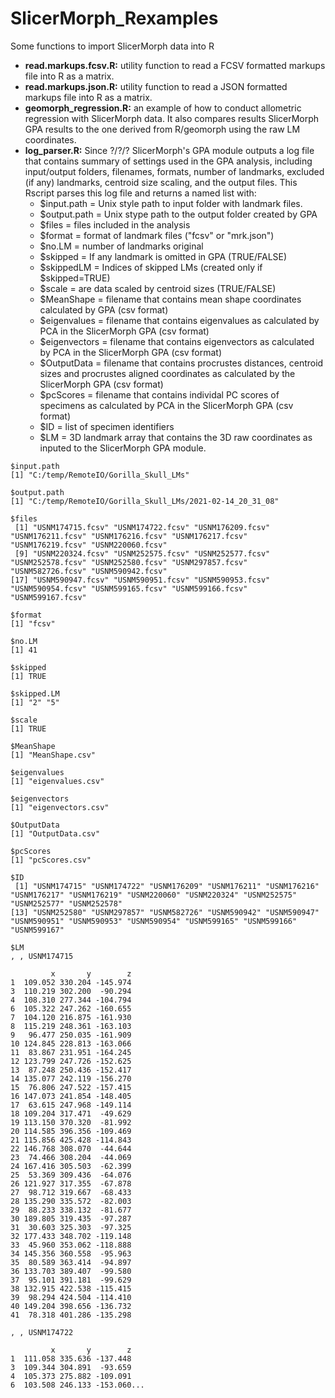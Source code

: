 # SlicerMorph_Rexamples
Some functions to import SlicerMorph data into R

* **read.markups.fcsv.R:** utility function to read a FCSV formatted markups file into R as a matrix. 
* **read.markups.json.R:** utility function to read a JSON formatted markups file into R as a matrix.
* **geomorph_regression.R:** an example of how to conduct allometric regression with SlicerMorph data. It also compares results SlicerMorph GPA results to the one derived from R/geomorph using the raw LM coordinates.  
* **log_parser.R:** Since ?/?/? SlicerMorph's GPA module outputs a log file that contains summary of settings used in the GPA analysis, including input/output folders, filenames, formats, number of landmarks, excluded (if any) landmarks, centroid size scaling, and the output files. This Rscript parses this log file and returns a named list with: 
  * $input.path = Unix style path to input folder with landmark files.
  * $output.path = Unix stype path to the output folder created by GPA
  * $files = files included in the analysis
  * $format = format of landmark files ("fcsv" or "mrk.json")
  * $no.LM = number of landmarks original
  * $skipped = If any landmark is omitted in GPA (TRUE/FALSE) 
  * $skippedLM = Indices of skipped LMs (created only if $skipped=TRUE)
  * $scale = are data scaled by centroid sizes (TRUE/FALSE)
  * $MeanShape = filename that contains mean shape coordinates calculated by GPA (csv format)
  * $eigenvalues = filename that contains eigenvalues as calculated by PCA in the SlicerMorph GPA (csv format)
  * $eigenvectors = filename that contains eigenvectors as calculated by PCA in the SlicerMorph GPA (csv format)
  * $OutputData = filename that contains procrustes distances, centroid sizes and procrustes aligned coordinates as calculated by the SlicerMorph GPA (csv format)
  * $pcScores = filename that contains individal PC scores of specimens as calculated by PCA in the SlicerMorph GPA (csv format)
  * $ID = list of specimen identifiers
  * $LM = 3D landmark array that contains the 3D raw coordinates as inputed to the SlicerMorph GPA module. 
  


```slicermorph.log
$input.path
[1] "C:/temp/RemoteIO/Gorilla_Skull_LMs"

$output.path
[1] "C:/temp/RemoteIO/Gorilla_Skull_LMs/2021-02-14_20_31_08"

$files
 [1] "USNM174715.fcsv" "USNM174722.fcsv" "USNM176209.fcsv" "USNM176211.fcsv" "USNM176216.fcsv" "USNM176217.fcsv" "USNM176219.fcsv" "USNM220060.fcsv"
 [9] "USNM220324.fcsv" "USNM252575.fcsv" "USNM252577.fcsv" "USNM252578.fcsv" "USNM252580.fcsv" "USNM297857.fcsv" "USNM582726.fcsv" "USNM590942.fcsv"
[17] "USNM590947.fcsv" "USNM590951.fcsv" "USNM590953.fcsv" "USNM590954.fcsv" "USNM599165.fcsv" "USNM599166.fcsv" "USNM599167.fcsv"

$format
[1] "fcsv"

$no.LM
[1] 41

$skipped
[1] TRUE

$skipped.LM
[1] "2" "5"

$scale
[1] TRUE

$MeanShape
[1] "MeanShape.csv"

$eigenvalues
[1] "eigenvalues.csv"

$eigenvectors
[1] "eigenvectors.csv"

$OutputData
[1] "OutputData.csv"

$pcScores
[1] "pcScores.csv"

$ID
 [1] "USNM174715" "USNM174722" "USNM176209" "USNM176211" "USNM176216" "USNM176217" "USNM176219" "USNM220060" "USNM220324" "USNM252575" "USNM252577" "USNM252578"
[13] "USNM252580" "USNM297857" "USNM582726" "USNM590942" "USNM590947" "USNM590951" "USNM590953" "USNM590954" "USNM599165" "USNM599166" "USNM599167"

$LM
, , USNM174715

         x       y        z
1  109.052 330.204 -145.974
3  110.219 302.200  -90.294
4  108.310 277.344 -104.794
6  105.322 247.262 -160.655
7  104.120 216.875 -161.930
8  115.219 248.361 -163.103
9   96.477 250.035 -161.909
10 124.845 228.813 -163.066
11  83.867 231.951 -164.245
12 123.799 247.726 -152.625
13  87.248 250.436 -152.417
14 135.077 242.119 -156.270
15  76.806 247.522 -157.415
16 147.073 241.854 -148.405
17  63.615 247.968 -149.114
18 109.204 317.471  -49.629
19 113.150 370.320  -81.992
20 114.585 396.356 -109.469
21 115.856 425.428 -114.843
22 146.768 308.070  -44.644
23  74.466 308.204  -44.069
24 167.416 305.503  -62.399
25  53.369 309.436  -64.076
26 121.927 317.355  -67.878
27  98.712 319.667  -68.433
28 135.290 335.572  -82.003
29  88.233 338.132  -81.677
30 189.805 319.435  -97.287
31  30.603 325.303  -97.325
32 177.433 348.702 -119.148
33  45.960 353.062 -118.888
34 145.356 360.558  -95.963
35  80.589 363.414  -94.897
36 133.703 389.407  -99.580
37  95.101 391.181  -99.629
38 132.915 422.538 -115.415
39  98.294 424.504 -114.410
40 149.204 398.656 -136.732
41  78.318 401.286 -135.298

, , USNM174722

         x       y        z
1  111.058 335.636 -137.448
3  109.344 304.891  -93.659
4  105.373 275.882 -109.091
6  103.508 246.133 -153.060...
```
